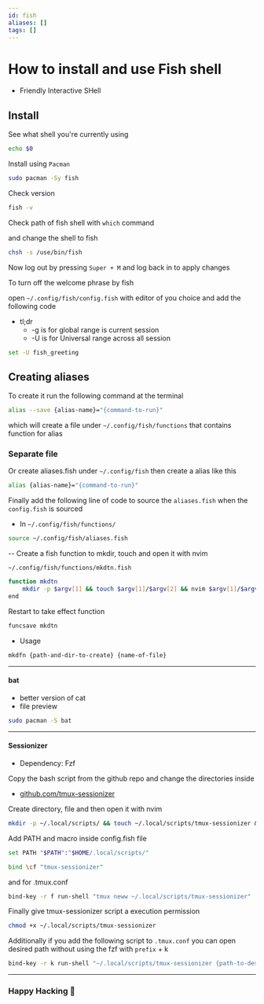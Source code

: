 ```yaml
---
id: fish
aliases: []
tags: []
---
```


# How to install and use Fish shell

- Friendly Interactive SHell

## Install

See what shell you're currently using

```sh
echo $0
```

Install using `Pacman`

```sh
sudo pacman -Sy fish
```

Check version

```sh
fish -v
```

Check path of fish shell with `which` command

and change the shell to fish

```sh
chsh -s /use/bin/fish
```

Now log out by pressing `Super + M` and log back in to apply changes

To turn off the welcome phrase by fish

open `~/.config/fish/config.fish` with editor of you choice and add the following code

- tl;dr
  - -g is for global range is current session
  - -U is for Universal range across all session

```sh
set -U fish_greeting
```

## Creating aliases

To create it run the following command at the terminal

```sh
alias --save {alias-name}="{command-to-run}"
```

which will create a file under `~/.config/fish/functions` that contains function for alias

### Separate file

Or create aliases.fish under `~/.config/fish`
then create a alias like this

```sh
alias {alias-name}="{command-to-run}"
```

Finally add the following line of code to source the `aliases.fish` when the `config.fish` is sourced

- In `~/.config/fish/functions/`

```sh
source ~/.config/fish/aliases.fish
```

-- Create a fish function to mkdir, touch and open it with nvim

`~/.config/fish/functions/mkdtn.fish`

```sh
function mkdtn
    mkdir -p $argv[1] && touch $argv[1]/$argv[2] && nvim $argv[1]/$argv[2]
end
```

Restart to take effect function

```sh
funcsave mkdtn
```

- Usage

```sh
mkdfn {path-and-dir-to-create} {name-of-file}
```

---

#### bat

- better version of cat
- file preview

```sh
sudo pacman -S bat
```

---

#### Sessionizer

- Dependency: Fzf

Copy the bash script from the github repo
and change the directories inside

- [github.com/tmux-sessionizer](https://github.com/edr3x/tmux-sessionizer)

Create directory, file and then open it with nvim

```sh
mkdir -p ~/.local/scripts/ && touch ~/.local/scripts/tmux-sessionizer && nvim ~/.local/scripts/tmux-sessionizer
```

Add PATH and macro inside config.fish file

```sh
set PATH "$PATH":"$HOME/.local/scripts/"

bind \cf "tmux-sessionizer"
```

and for .tmux.conf

```sh
bind-key -r f run-shell "tmux neww ~/.local/scripts/tmux-sessionizer"
```

Finally give tmux-sessionizer script a execution permission

```sh
chmod +x ~/.local/scripts/tmux-sessionizer
```

Additionally if you add the following script to `.tmux.conf`
you can open desired path without using the fzf with `prefix` + k

```sh
bind-key -r k run-shell "~/.local/scripts/tmux-sessionizer {path-to-desired-directory}"
```

---

### Happy Hacking 🎉
